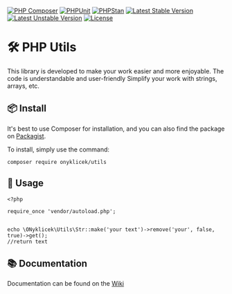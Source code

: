 [![PHP Composer](https://github.com/ONyklicek/Helper-tool/actions/workflows/php.yml/badge.svg)](https://github.com/ONyklicek/Helper-tool/actions/workflows/php.yml) [![PHPUnit](https://github.com/ONyklicek/Helper-tool/actions/workflows/phpUnit.yml/badge.svg)](https://github.com/ONyklicek/Helper-tool/actions/workflows/phpUnit.yml) [![PHPStan](https://github.com/ONyklicek/Helper-tool/actions/workflows/phpStan.yml/badge.svg)](https://github.com/ONyklicek/Helper-tool/actions/workflows/phpStan.yml) [![Latest Stable Version](http://poser.pugx.org/onyklicek/helper-tool/v)](https://packagist.org/packages/onyklicek/helper-tool) [![Latest Unstable Version](http://poser.pugx.org/onyklicek/helper-tool/v/unstable)](https://packagist.org/packages/onyklicek/helper-tool) [![License](http://poser.pugx.org/onyklicek/helper-tool/license)](https://packagist.org/packages/onyklicek/helper-tool) 

<!--[![PHP Version Require](http://poser.pugx.org/onyklicek/helper-tool/require/php)](https://packagist.org/packages/onyklicek/helper-tool)-->

# 🛠️ PHP Utils


This library is developed to make your work easier and more enjoyable.
The code is understandable and user-friendly
Simplify your work with strings, arrays, etc. 

## 📦 Install

It's best to use Composer for installation, and you can also find the package on [Packagist](https://packagist.org/packages/onyklicek/helper-tool).

To install, simply use the command:

```
composer require onyklicek/utils
```

## 📝 Usage

```
<?php

require_once 'vendor/autoload.php';


echo \ONyklicek\Utils\Str::make('your text')->remove('your', false, true)->get();
//return text

```

## 📚 Documentation

Documentation can be found on the [Wiki](https://github.com/ONyklicek/Helper-tool/wiki)